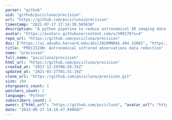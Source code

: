 ```yaml
---
parser: "github"
uid: "github/pscicluna/precision"
url: "https://github.com/pscicluna/precision"
timestamp: "2022-07-17 17:14:39.565616"
description: "A python pipeline to reduce astronomical IR imaging data. Written with SPHERE data in mind, it provides a fast and easy reduction of bright sources suitable for science. While it may not extract the absolute maximum amount of science, the objective is to provide a means to get science-ready data with minimal computing time or human interaction. Development is ongoing."
avatar: "https://avatars.githubusercontent.com/u/509178?v=4"
repo_url: "https://github.com/pscicluna/precision"
doi: ["https://ui.adsabs.harvard.edu/abs/2020MNRAS.494.3200S", "https://ui.adsabs.harvard.edu/abs/2020ascl.soft04016S/abstract"]
title: "PRECISION: Astronomical infrared observations data reduction"
name: "precision"
full_name: "pscicluna/precision"
html_url: "https://github.com/pscicluna/precision"
created_at: "2017-12-29T06:56:35Z"
updated_at: "2021-03-27T01:51:19Z"
clone_url: "https://github.com/pscicluna/precision.git"
size: 104
stargazers_count: 1
watchers_count: 1
language: "Python"
subscribers_count: 2
owner: {"html_url": "https://github.com/pscicluna", "avatar_url": "https://avatars.githubusercontent.com/u/509178?v=4", "login": "pscicluna", "type": "User"}
date: "2023-06-17 14:19:47.948687"
---
```


